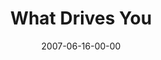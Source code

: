 ---
layout: message
category: message
series: "Fuel"
title: "What Drives You"
date: 2007-06-16-00-00
message_id: 14
audio: "http://s3.amazonaws.com/crossroads-media/message/audio/FUEL_01_06-17-07_Tome.mp3"
audio-duration: "37:07"
explicit: false
---